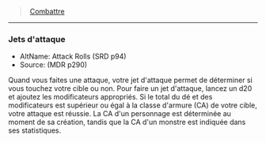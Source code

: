 ﻿---
!GenericItem
Id: combat_hd.md#jets-dattaque
ParentLink: combat_hd.md#combattre
Name: Jets d'attaque
ParentName: Combattre
NameLevel: 3
AltName: Attack Rolls (SRD p94)
Source: (MDR p290)
Attributes:
  Name: Jets d'attaque
  Markdown: >+
    ### <!--Name-->Jets d'attaque<!--/Name-->


    - AltName: <!--AltName-->Attack Rolls (SRD p94)<!--/AltName-->

    - Source: <!--Source-->(MDR p290)<!--/Source-->


    Quand vous faites une attaque, votre jet d'attaque permet de déterminer si vous touchez votre cible ou non. Pour faire un jet d'attaque, lancez un d20 et ajoutez les modificateurs appropriés. Si le total du dé et des modificateurs est supérieur ou égal à la classe d'armure (CA) de votre cible, votre attaque est réussie. La CA d'un personnage est déterminée au moment de sa création, tandis que la CA d'un monstre est indiquée dans ses statistiques.

  AltName: Attack Rolls (SRD p94)
  Source: (MDR p290)
AttributesDictionary: >+
  Name: Jets d'attaque

  Markdown: >+

    ### <!--Name-->Jets d'attaque<!--/Name-->





    - AltName: <!--AltName-->Attack Rolls (SRD p94)<!--/AltName-->



    - Source: <!--Source-->(MDR p290)<!--/Source-->





    Quand vous faites une attaque, votre jet d'attaque permet de déterminer si vous touchez votre cible ou non. Pour faire un jet d'attaque, lancez un d20 et ajoutez les modificateurs appropriés. Si le total du dé et des modificateurs est supérieur ou égal à la classe d'armure (CA) de votre cible, votre attaque est réussie. La CA d'un personnage est déterminée au moment de sa création, tandis que la CA d'un monstre est indiquée dans ses statistiques.



  AltName: Attack Rolls (SRD p94)

  Source: (MDR p290)

---
> [Combattre](hd_combat.md)

---

### Jets d'attaque

- AltName: Attack Rolls (SRD p94)
- Source: (MDR p290)

Quand vous faites une attaque, votre jet d'attaque permet de déterminer si vous touchez votre cible ou non. Pour faire un jet d'attaque, lancez un d20 et ajoutez les modificateurs appropriés. Si le total du dé et des modificateurs est supérieur ou égal à la classe d'armure (CA) de votre cible, votre attaque est réussie. La CA d'un personnage est déterminée au moment de sa création, tandis que la CA d'un monstre est indiquée dans ses statistiques.

